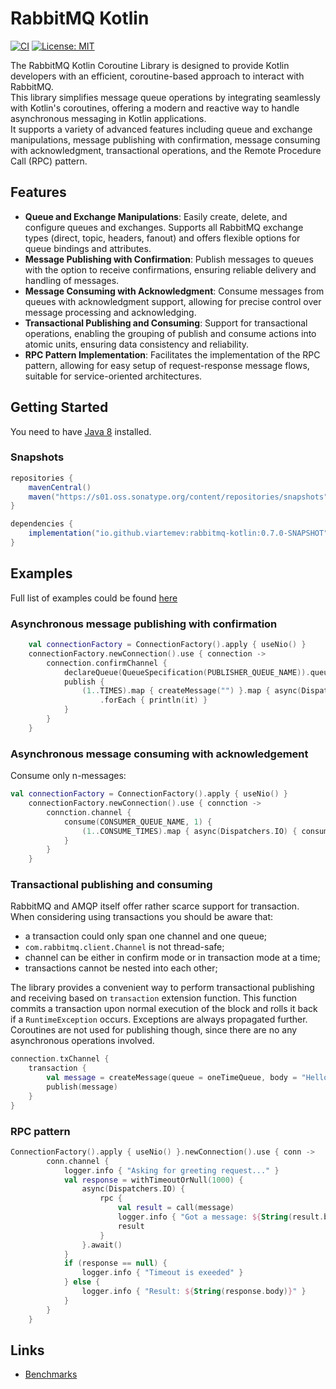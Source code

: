 # RabbitMQ Kotlin
[![CI](https://github.com/viartemev/rabbitmq-kotlin/actions/workflows/gradle.yml/badge.svg?branch=master)](https://github.com/viartemev/rabbitmq-kotlin/actions/workflows/gradle.yml)
[![License: MIT](https://img.shields.io/badge/License-MIT-yellow.svg)](https://opensource.org/licenses/MIT)

The RabbitMQ Kotlin Coroutine Library is designed to provide Kotlin developers with an efficient, coroutine-based approach to interact with RabbitMQ.  
This library simplifies message queue operations by integrating seamlessly with Kotlin's coroutines, offering a modern and reactive way to handle asynchronous messaging in Kotlin applications.   
It supports a variety of advanced features including queue and exchange manipulations, message publishing with confirmation, message consuming with acknowledgment, transactional operations, and the Remote Procedure Call (RPC) pattern.  

## Features

- **Queue and Exchange Manipulations**: Easily create, delete, and configure queues and exchanges. Supports all RabbitMQ exchange types (direct, topic, headers, fanout) and offers flexible options for queue bindings and attributes.
- **Message Publishing with Confirmation**: Publish messages to queues with the option to receive confirmations, ensuring reliable delivery and handling of messages.
- **Message Consuming with Acknowledgment**: Consume messages from queues with acknowledgment support, allowing for precise control over message processing and acknowledging.
- **Transactional Publishing and Consuming**: Support for transactional operations, enabling the grouping of publish and consume actions into atomic units, ensuring data consistency and reliability.
- **RPC Pattern Implementation**: Facilitates the implementation of the RPC pattern, allowing for easy setup of request-response message flows, suitable for service-oriented architectures.

## Getting Started
You need to have [Java 8](https://www.oracle.com/technetwork/java/javase/downloads/index.html) installed.

### Snapshots
```gradle
repositories {
    mavenCentral()
    maven("https://s01.oss.sonatype.org/content/repositories/snapshots")
}

dependencies {
    implementation("io.github.viartemev:rabbitmq-kotlin:0.7.0-SNAPSHOT")
}
```

## Examples
Full list of examples could be found [here](https://github.com/viartemev/rabbitmq-kotlin/tree/master/rabbitmq-kotlin-example/src/main)

### Asynchronous message publishing with confirmation
```kotlin
    val connectionFactory = ConnectionFactory().apply { useNio() }
    connectionFactory.newConnection().use { connection ->
        connection.confirmChannel {
            declareQueue(QueueSpecification(PUBLISHER_QUEUE_NAME)).queue
            publish {
                (1..TIMES).map { createMessage("") }.map { async(Dispatchers.IO) { publishWithConfirm(it) } }.awaitAll()
                    .forEach { println(it) }
            }
        }
    }
```

### Asynchronous message consuming with acknowledgement
Consume only n-messages:
```kotlin
val connectionFactory = ConnectionFactory().apply { useNio() }
    connectionFactory.newConnection().use { connction ->
        connction.channel {
            consume(CONSUMER_QUEUE_NAME, 1) {
                (1..CONSUME_TIMES).map { async(Dispatchers.IO) { consumeMessageWithConfirm(handler) } }.awaitAll()
            }
        }
    }
```

### Transactional publishing and consuming

RabbitMQ and AMQP itself offer rather scarce support for transaction. When considering using transactions you should be aware that:
* a transaction could only span one channel and one queue;
* `com.rabbitmq.client.Channel` is not thread-safe;
* channel can be either in confirm mode or in transaction mode at a time;
* transactions cannot be nested into each other;

 The library provides a convenient way to perform transactional publishing and receiving based on `transaction` extension function. This function commits a transaction upon normal execution of the block and rolls it back if a `RuntimeException` occurs. Exceptions are always propagated further. Coroutines are not used for publishing though, since there are no any asynchronous operations involved.

```kotlin
connection.txChannel {
    transaction {
        val message = createMessage(queue = oneTimeQueue, body = "Hello from tx")
        publish(message)
    }
}
```

### RPC pattern
```kotlin
ConnectionFactory().apply { useNio() }.newConnection().use { conn ->
        conn.channel {
            logger.info { "Asking for greeting request..." }
            val response = withTimeoutOrNull(1000) {
                async(Dispatchers.IO) {
                    rpc {
                        val result = call(message)
                        logger.info { "Got a message: ${String(result.body)}" }
                        result
                    }
                }.await()
            }
            if (response == null) {
                logger.info { "Timeout is exeeded" }
            } else {
                logger.info { "Result: ${String(response.body)}" }
            }
        }
    }
```

## Links
* [Benchmarks](https://github.com/viartemev/the-white-rabbit/issues/88#issuecomment-470461937)
